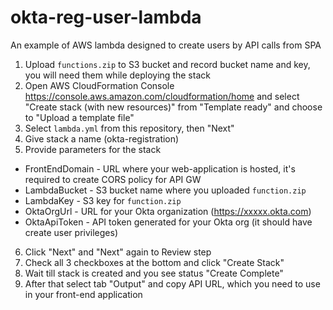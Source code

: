 # okta-reg-user-lambda

An example of AWS lambda designed to create users by API calls from SPA

1. Upload `functions.zip` to S3 bucket and record bucket name and key, you will need them while deploying the stack
2. Open AWS CloudFormation Console https://console.aws.amazon.com/cloudformation/home and select "Create stack (with new resources)" from "Template ready" and choose to "Upload a template file"
3. Select `lambda.yml` from this repository, then "Next"
4. Give stack a name (okta-registration)
5. Provide parameters for the stack
  - FrontEndDomain - URL where your web-application is hosted, it's required to create CORS policy for API GW
  - LambdaBucket - S3 bucket name where you uploaded `function.zip`
  - LambdaKey - S3 key for `function.zip`
  - OktaOrgUrl - URL for your Okta organization (https://xxxxx.okta.com)
  - OktaApiToken - API token generated for your Okta org (it should have create user privileges)
6. Click "Next" and "Next" again to Review step
7. Check all 3 checkboxes at the bottom and click "Create Stack"
8. Wait till stack is created and you see status "Create Complete"
9. After that select tab "Output" and copy API URL, which you need to use in your front-end application
